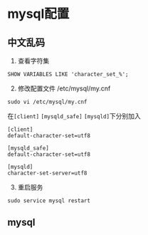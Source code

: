 # mysql配置

## 中文乱码

1. 查看字符集

  ```
  SHOW VARIABLES LIKE 'character_set_%';
  ```

2. 修改配置文件 /etc/mysql/my.cnf

  ```
  sudo vi /etc/mysql/my.cnf
  ```

在`[client]` `[mysqld_safe]` `[mysqld]`下分别加入

  ```
  [client]
  default-character-set=utf8

  [mysqld_safe]
  default-character-set=utf8

  [mysqld]
  character-set-server=utf8
  ```

3. 重启服务

  ```
  sudo service mysql restart
  ```

## mysql



